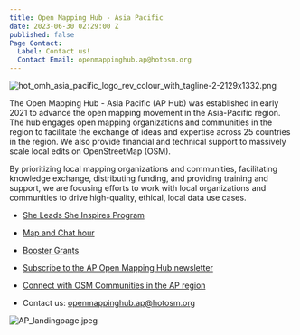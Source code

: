 ```yaml
---
title: Open Mapping Hub - Asia Pacific
date: 2023-06-30 02:29:00 Z
published: false
Page Contact:
  Label: Contact us!
  Contact Email: openmappinghub.ap@hotosm.org
---
```


![hot_omh_asia_pacific_logo_rev_colour_with_tagline-2-2129x1332.png](/uploads/hot_omh_asia_pacific_logo_rev_colour_with_tagline-2-2129x1332.png)

The Open Mapping Hub - Asia Pacific (AP Hub) was established in early 2021 to advance the open mapping movement in the Asia-Pacific region. The hub engages open mapping organizations and communities in the region to facilitate the exchange of ideas and expertise across 25 countries in the region. We also provide financial and technical support to massively scale local edits on OpenStreetMap (OSM).

By prioritizing local mapping organizations and communities, facilitating knowledge exchange, distributing funding, and providing training and support, we are focusing efforts to work with local organizations and communities to drive high-quality, ethical, local data use cases.

* [She Leads She Inspires Program](https://www.hotosm.org/projects/she-leads-and-she-inspires/)

* [Map and Chat hour](https://wiki.openstreetmap.org/wiki/Asia_Pacific_Map_and_Chat_Hour)

* [Booster Grants](https://wiki.openstreetmap.org/wiki/Humanitarian_OSM_Team/Open_Mapping_Hub_-_Asia_Pacific/Booster_Grants)

* [Subscribe to the AP Open Mapping Hub newsletter](https://hotosm.us9.list-manage.com/subscribe?u=5191e27b207136970f2a9ec1b&id=c500c9856f)

* [Connect with OSM Communities in the AP region](https://openstreetmap.community/)

* Contact us: [openmappinghub.ap@hotosm.org](mailto:openmappinghub.ap@hotosm.org)

![AP_landingpage.jpeg](/uploads/AP_landingpage.jpeg)